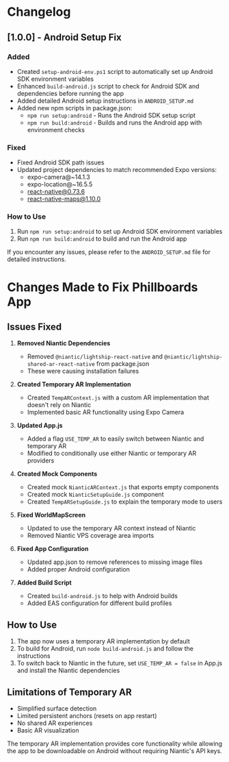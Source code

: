 # Changelog

## [1.0.0] - Android Setup Fix

### Added
- Created `setup-android-env.ps1` script to automatically set up Android SDK environment variables
- Enhanced `build-android.js` script to check for Android SDK and dependencies before running the app
- Added detailed Android setup instructions in `ANDROID_SETUP.md`
- Added new npm scripts in package.json:
  - `npm run setup:android` - Runs the Android SDK setup script
  - `npm run build:android` - Builds and runs the Android app with environment checks

### Fixed
- Fixed Android SDK path issues
- Updated project dependencies to match recommended Expo versions:
  - expo-camera@~14.1.3
  - expo-location@~16.5.5
  - react-native@0.73.6
  - react-native-maps@1.10.0

### How to Use
1. Run `npm run setup:android` to set up Android SDK environment variables
2. Run `npm run build:android` to build and run the Android app

If you encounter any issues, please refer to the `ANDROID_SETUP.md` file for detailed instructions.

# Changes Made to Fix Phillboards App

## Issues Fixed

1. **Removed Niantic Dependencies**
   - Removed `@niantic/lightship-react-native` and `@niantic/lightship-shared-ar-react-native` from package.json
   - These were causing installation failures

2. **Created Temporary AR Implementation**
   - Created `TempARContext.js` with a custom AR implementation that doesn't rely on Niantic
   - Implemented basic AR functionality using Expo Camera

3. **Updated App.js**
   - Added a flag `USE_TEMP_AR` to easily switch between Niantic and temporary AR
   - Modified to conditionally use either Niantic or temporary AR providers

4. **Created Mock Components**
   - Created mock `NianticARContext.js` that exports empty components
   - Created mock `NianticSetupGuide.js` component
   - Created `TempARSetupGuide.js` to explain the temporary mode to users

5. **Fixed WorldMapScreen**
   - Updated to use the temporary AR context instead of Niantic
   - Removed Niantic VPS coverage area imports

6. **Fixed App Configuration**
   - Updated app.json to remove references to missing image files
   - Added proper Android configuration

7. **Added Build Script**
   - Created `build-android.js` to help with Android builds
   - Added EAS configuration for different build profiles

## How to Use

1. The app now uses a temporary AR implementation by default
2. To build for Android, run `node build-android.js` and follow the instructions
3. To switch back to Niantic in the future, set `USE_TEMP_AR = false` in App.js and install the Niantic dependencies

## Limitations of Temporary AR

- Simplified surface detection
- Limited persistent anchors (resets on app restart)
- No shared AR experiences
- Basic AR visualization

The temporary AR implementation provides core functionality while allowing the app to be downloadable on Android without requiring Niantic's API keys. 